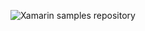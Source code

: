 <p align="center">
<img src="https://preview.ibb.co/iizN2S/Github_Dev_Island_Win.png" alt="Xamarin samples repository"/>
</p>
